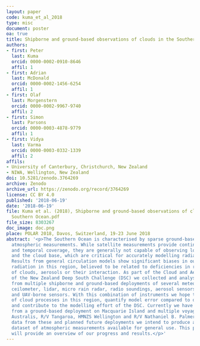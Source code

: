 ```yaml
---
layout: paper
code: kuma_et_al_2018
type: misc
document: poster
oa: true
title: Shipborne and ground-based observations of clouds in the Southern Ocean
authors:
- first: Peter
  last: Kuma
  orcid: 0000-0002-0910-8646
  affil: 1
- first: Adrian
  last: McDonald
  orcid: 0000-0002-1456-6254
  affil: 1
- first: Olaf
  last: Morgenstern
  orcid: 0000-0002-9967-9740
  affil: 2
- first: Simon
  last: Parsons
  orcid: 0000-0003-4878-9779
  affil: 1
- first: Vidya
  last: Varma
  orcid: 0000-0003-0332-1339
  affil: 2
affils:
- University of Canterbury, Christchurch, New Zealand
- NIWA, Wellington, New Zealand
doi: 10.5281/zenodo.3764269
archive: Zenodo
archive_url: https://zenodo.org/record/3764269
license: CC BY 4.0
published: '2018-06-19'
date: '2018-06-19'
file: Kuma et al. (2018), Shipborne and ground-based observations of clouds in the
  Southern Ocean.pdf
file_size: 8303267
doc_image: doc.png
place: POLAR 2018, Davos, Switzerland, 19-23 June 2018
abstract: '<p>The Southern Ocean is characterised by sparse ground-based and in-situ
  atmospheric measurements. While satellite measurements provide continuous spatial
  and temporal coverage, they are generally not capable of observing low-level clouds
  and the cloud base, which are critical for accurately modelling radiative transfer.
  Results from general circulation models show significant biases in outgoing shortwave
  radiation in this region, believed to be related to deficiencies in representation
  of clouds, aerosols or their interaction. As part of the Cloud and Aerosol project
  of the New Zealand Deep South Challenge (DSC) we collected and analysed cloud measurements
  from multiple shipborne and ground-based deployments of several meteorological instruments:
  ceilometer, lidar, micro rain radar, radio soundings, aerosol sensors, sky cameras
  and UAV-borne sensors. With this combination of instruments we hope to advance understanding
  of cloud processes in this region, quantify model error compared to observations
  and contribute to the modelling effort of the DSC. Currently we have collected observations
  from a ground-based deployment on Macquarie Island and multiple voyages: Aurora
  Australis, R/V Tangaroa, HMNZS Wellington and R/V Nathaniel B. Palmer. By incorporating
  data from these and planned future deployments we intend to produce a Southern Ocean
  dataset of atmospheric measurements available for general use. This presentation
  will provide an overview of our progress and results.</p>'
---
```

